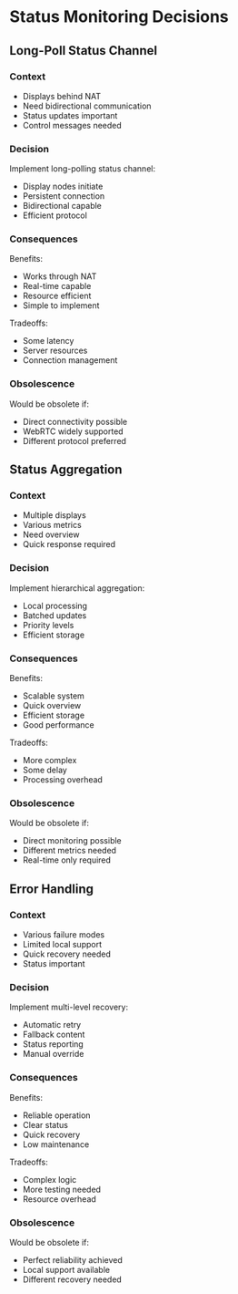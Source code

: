 # Status Monitoring Decisions

## Long-Poll Status Channel

### Context
- Displays behind NAT
- Need bidirectional communication
- Status updates important
- Control messages needed

### Decision
Implement long-polling status channel:
- Display nodes initiate
- Persistent connection
- Bidirectional capable
- Efficient protocol

### Consequences
Benefits:
- Works through NAT
- Real-time capable
- Resource efficient
- Simple to implement

Tradeoffs:
- Some latency
- Server resources
- Connection management

### Obsolescence
Would be obsolete if:
- Direct connectivity possible
- WebRTC widely supported
- Different protocol preferred

## Status Aggregation

### Context
- Multiple displays
- Various metrics
- Need overview
- Quick response required

### Decision
Implement hierarchical aggregation:
- Local processing
- Batched updates
- Priority levels
- Efficient storage

### Consequences
Benefits:
- Scalable system
- Quick overview
- Efficient storage
- Good performance

Tradeoffs:
- More complex
- Some delay
- Processing overhead

### Obsolescence
Would be obsolete if:
- Direct monitoring possible
- Different metrics needed
- Real-time only required

## Error Handling

### Context
- Various failure modes
- Limited local support
- Quick recovery needed
- Status important

### Decision
Implement multi-level recovery:
- Automatic retry
- Fallback content
- Status reporting
- Manual override

### Consequences
Benefits:
- Reliable operation
- Clear status
- Quick recovery
- Low maintenance

Tradeoffs:
- Complex logic
- More testing needed
- Resource overhead

### Obsolescence
Would be obsolete if:
- Perfect reliability achieved
- Local support available
- Different recovery needed